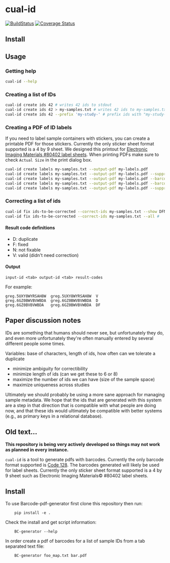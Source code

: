 # cual-id

[![BuildStatus](https://travis-ci.org/johnchase/Cual-ID.svg?branch=master)](https://travis-ci.org/johnchase/Cual-ID)
[![Coverage Status](https://coveralls.io/repos/johnchase/Cual-ID/badge.svg)](https://coveralls.io/r/johnchase/Cual-ID)

## Install

## Usage

### Getting help

```bash
cual-id --help
```

### Creating a list of IDs
```bash
cual-id create ids 42 # writes 42 ids to stdout
cual-id create ids 42 > my-samples.txt # writes 42 ids to my-samples.txt
cual-id create ids 42 --prefix 'my-study-' # prefix ids with "my-study-"
```

### Creating a PDF of ID labels

If you need to label sample containers with stickers, you can create a printable PDF for those stickers. Currently the only sticker sheet format supported is a 4 by 9 sheet. We designed this printout for [Electronic Imaging Materials #80402 label sheets](http://barcode-labels.com/?s=80402&submit=Search). When printing PDFs make sure to check `Actual Size` in the print dialog box.

```bash
cual-id create labels my-samples.txt --output-pdf my-labels.pdf
cual-id create labels my-samples.txt --output-pdf my-labels.pdf --suppress-ids
cual-id create labels my-samples.txt --output-pdf my-labels.pdf --barcode none # don't print barcodes, just the ids
cual-id create labels my-samples.txt --output-pdf my-labels.pdf --barcode 128 # the default
cual-id create labels my-samples.txt --output-pdf my-labels.pdf --suppress-ids --barcode none # fails b/c there is nothing to print
```

### Correcting a list of ids

```bash
cual-id fix ids-to-be-corrected --correct-ids my-samples.txt --show DFN # report corrected, uncorrectable and duplicates, the default
cual-id fix ids-to-be-corrected --correct-ids my-samples.txt --all #
```

#### Result code definitions
* D: duplicate
* F: fixed
* N: not fixable
* V: valid (didn't need correction)

#### Output

```
input-id <tab> output-id <tab> result-codes
```

For example:
```
greg.5UXY8WYRSAH8W	greg.5UXY8WYRSAH8W	V
greg.6GZ0BWVBVWBDA	greg.6GZ0BWVBVWBDA	D
greg.6GZ0BVBVWBDA	greg.6GZ0BWVBVWBDA	DF
```

## Paper discussion notes

IDs are something that humans should never see, but unfortunately they do, and even more unfortunately they're often manually entered by several different people some times.

Variables: base of characters, length of ids, how often can we tolerate a duplicate
* minimize ambiguity for correctibility
* minimize length of ids (can we get these to 6 or 8)
* maximize the number of ids we can have (size of the sample space)
* maximize uniqueness across studies

Ultimately we should probably be using a more sane approach for managing sample metadata. We hope that the ids that are generated with this system are a step in that direction that is compatible with what people are doing now, and that these ids would ultimately be compatible with better systems (e.g., as primary keys in a relational database).


## Old text...

**This repository is being very actively developed so things may not work as planned in every instance.**

``cual-id`` is a tool to generate pdfs with barcodes. Currently the only barcode format supported is [Code 128](http://en.wikipedia.org/wiki/Code_128). The barcodes generated will likely be used for label sheets. Currently the only sticker sheet format supported is a 4 by 9 sheet such as Electronic Imaging Materials&copy; #80402 label sheets.

## Install

To use Barcode-pdf-generator first clone this repository then run:

        pip install -e .
Check the install and get script information:

        BC-generator --help

In order create a pdf of barcodes for a list of sample IDs from a tab separated text file:

        BC-generator foo_map.txt bar.pdf
